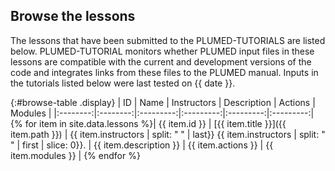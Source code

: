 Browse the lessons 
-----------------------------
The lessons that have been submitted to the PLUMED-TUTORIALS are listed below.  PLUMED-TUTORIAL monitors whether PLUMED input files in these lessons are compatible with the current and development 
versions of the code and integrates links from these files to the PLUMED manual.  Inputs in the tutorials listed below were last tested on {{ date }}.

{:#browse-table .display}
| ID | Name | Instructors | Description | Actions | Modules |
|:--------:|:--------:|:---------:|:---------:|:---------:|:---------:|
{% for item in site.data.lessons %}| {{ item.id }} | [{{ item.title }}]({{ item.path }}) | {{ item.instructors | split: " " | last}} {{ item.instructors | split: " " | first | slice: 0}}. | {{ item.description }} | {{ item.actions }} | {{ item.modules }} |
{% endfor %}

<script>
$(document).ready(function() {
var table = $('#browse-table').DataTable({
  "dom": '<"search"f><"top"il>rt<"bottom"Bp><"clear">',
  language: { search: '', searchPlaceholder: "Search project..." },
  buttons: [
        'copy', 'excel', 'pdf'
  ],
  "columnDefs": [ 
     { "targets": 4, "visible": false },
     { "targets": 5, "visible": false }
  ],
  "order": [[ 0, "desc" ]]
  });
$('#browse-table-searchbar').keyup(function () {
  table.search( this.value ).draw();
  });
  hu = window.location.search.substring(1);
  searchfor = hu.split("=");
  if( searchfor[0]=="search" ) {
      table.search( searchfor[1] ).draw();
  }
});
</script>
